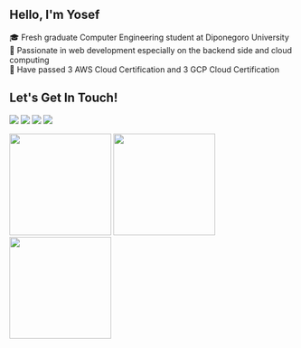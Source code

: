 ## Hello, I'm Yosef
🎓 Fresh graduate Computer Engineering student at Diponegoro University<br>
💪 Passionate in web development especially on the backend side and cloud computing<br>
📜 Have passed 3 AWS Cloud Certification and 3 GCP Cloud Certification<br>

## Let's Get In Touch!
[<img src="https://img.shields.io/badge/LinkedIn-0077B5?style=for-the-badge&logo=linkedin&logoColor=white" />](https://www.linkedin.com/in/yosefsatrioaji/)
<a href="mailto:contact@yosefsa.xyz"><img src="https://img.shields.io/badge/Gmail-D14836?style=for-the-badge&logo=gmail&logoColor=white" /></a>
<a href="https://yosefsa.xyz"><img src="https://img.shields.io/badge/website-000000?style=for-the-badge&logo=About.me&logoColor=white" /></a>
<a href="https://t.me/yosefsatrio26"><img src="https://img.shields.io/badge/Telegram-2CA5E0?style=for-the-badge&logo=telegram&logoColor=white" /></a>

<p>
  <img height="180em" src="https://github-readme-stats.vercel.app/api?username=yosefsatrioaji&show_icons=true&theme=dark">
  <img height="180em" src="https://github-readme-stats.vercel.app/api/top-langs/?username=yosefsatrioaji&layout=compact&theme=dark">
  <img height="180em" src="https://github-readme-stats.vercel.app/api/wakatime?username=@yosefsatrioaji&theme=dark">
</p>
